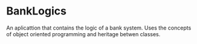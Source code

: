 # BankLogics
An aplicattion that contains the logic of a bank system. Uses the concepts of object oriented programming and heritage betwen classes.
